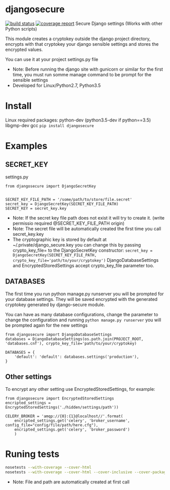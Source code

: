 # djangosecure
[![build status](https://git.herrerosolis.com/rafahsolis/djangosecure/badges/master/build.svg)](https://git.herrerosolis.com/rafahsolis/djangosecure/commits/master)
[![coverage report](https://git.herrerosolis.com/rafahsolis/djangosecure/badges/master/coverage.svg)](https://git.herrerosolis.com/rafahsolis/djangosecure/commits/master)
Secure Django settings (Works with other Python scripts)

This module creates a cryptokey outside the django project directory, encrypts with that cryptokey your django sensible
settings and stores the encrypted values.

You can use it at your project settings.py file
* Note: Before running the django site with gunicorn or similar for the first time, you must run somme manage command to be prompt for the sensible settings
* Developed for Linux/Python2.7, Python3.5

# Install
Linux required packages: python-dev (python3.5-dev if python==3.5) libgmp-dev gcc
```pip install djangosecure```

# Examples
## SECRET_KEY

settings.py
```
from djangosecure import DjangoSecretKey


SECRET_KEY_FILE_PATH = '/some/path/to/store/file.secret'
secret_key = DjangoSecretKey(SECRET_KEY_FILE_PATH)
SECRET_KEY = secret_key.key
```

* Note: If the secret key file path does not exist it will try to create it. (write permissio required @SECRET_KEY_FILE_PATH origin)
* Note: The secret file will be automatically created the first time you call secret_key.key
* The cryptographic key is stored by default at ~/.private/django_secure.key you can change this by passing crypto_key_file=
  to the DjangoSecretKey constructor: ```secret_key = DjangoSecretKey(SECRET_KEY_FILE_PATH, crypto_key_file='path/to/your/cryptokey')```
  DjangoDatabaseSettings and EncryptedStoredSettings accept crypto_key_file parameter too.

## DATABASES
The first time you run python manage.py runserver you will be prompted for your database settings. They will be saved
encrypted with the generated cryptokey generated by django-secure module.

You can have as many database configurations, change the parameter to change the configuration and running
 ```python manage.py runserver``` you will be prompted again for the new settings

```
from djangosecure import DjangoDatabaseSettings
databases = DjangoDatabaseSettings(os.path.join(PROJECT_ROOT, 'databases.cnf'), crypto_key_file='path/to/your/cryptokey)

DATABASES = {
    'default': 'default': databases.settings('production'),
}
```


## Other settings
To encrypt any other setting use EncryptedStoredSettings, for example:

```
from djangosecure import EncryptedStoredSettings
encripted_settings = EncryptedStoredSettings('./hidden/settings/path'))

CELERY_BROKER = 'amqp://{0}:{1}@localhost//'.format(
    encripted_settings.get('celery', 'broker_username', config_file="config/file/path/here.cfg"),
    encripted_settings.get('celery', 'broker_password')
    )

```


# Runing tests
```bash
nosetests --with-coverage --cover-html
nosetests --with-coverage --cover-html --cover-inclusive --cover-package=djangosecure
```


* Note: File and path are automatically created at first call